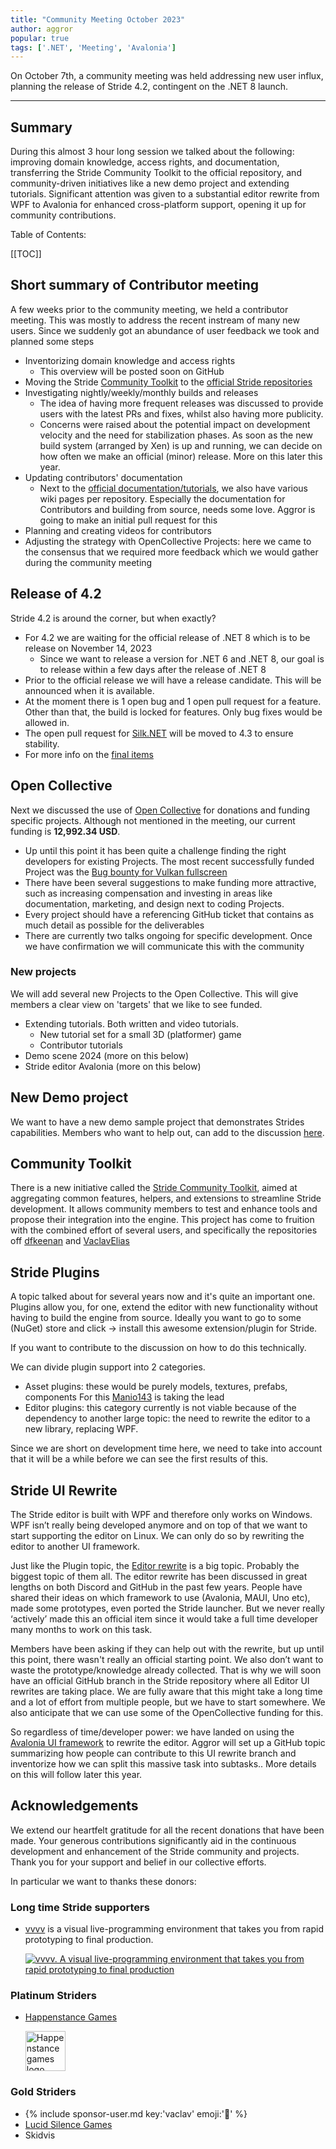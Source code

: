 ```yaml
---
title: "Community Meeting October 2023"
author: aggror
popular: true
tags: ['.NET', 'Meeting', 'Avalonia']
---
```


On October 7th, a community meeting was held addressing new user influx, planning the release of Stride 4.2, contingent on the .NET 8 launch.

---

## Summary

During this almost 3 hour long session we talked about the following: improving domain knowledge, access rights, and documentation, transferring the Stride Community Toolkit to the official repository, and community-driven initiatives like a new demo project and extending tutorials. Significant attention was given to a substantial editor rewrite from WPF to Avalonia for enhanced cross-platform support, opening it up for community contributions.

Table of Contents:

[[TOC]]

## Short summary of Contributor meeting
A few weeks prior to the community meeting, we held a contributor meeting. This was mostly to address the recent instream of many new users. Since we suddenly got an abundance of user feedback we took and planned some steps
* Inventorizing domain knowledge and access rights
  * This overview will be posted soon on GitHub
* Moving the Stride [Community Toolkit](https://github.com/stride3d/stride-community-toolkit) to the [official Stride repositories](https://github.com/stride3d)
* Investigating nightly/weekly/monthly builds and releases
  * The idea of having more frequent releases was discussed to provide users with the latest PRs and fixes, whilst also having more publicity.
  * Concerns were raised about the potential impact on development velocity and the need for stabilization phases. As soon as the new build system (arranged by Xen) is up and running, we can decide on how often we make an official (minor) release. More on this later this year.
* Updating contributors' documentation
  * Next to the [official documentation/tutorials](https://doc.stride3d.net/), we also have various wiki pages per repository. Especially the documentation for Contributors and building from source, needs some love. Aggror is going to make an initial pull request for this
* Planning and creating videos for contributors
* Adjusting the strategy with OpenCollective Projects: here we came to the consensus that we required more feedback which we would gather during the community meeting

## Release of 4.2
Stride 4.2 is around the corner, but when exactly?

* For 4.2 we are waiting for the official release of .NET 8 which is to be release on November 14, 2023
  * Since we want to release a version for .NET 6 and .NET 8, our goal is to release within a few days after the release of .NET 8
* Prior to the official release we will have a release candidate. This will be announced when it is available.
* At the moment there is 1 open bug and 1 open pull request for a feature. Other than that, the build is locked for features. Only bug fixes would be allowed in.
* The open pull request for [Silk.NET](https://github.com/stride3d/stride/pull/1123) will be moved to 4.3 to ensure stability.
* For more info on the [final items](https://github.com/stride3d/stride/discussions/1699)


## Open Collective
Next we discussed the use of [Open Collective](http://opencollective.com/stride3d) for donations and funding specific projects.
Although not mentioned in the meeting, our current funding is **12,992.34 USD**.

* Up until this point it has been quite a challenge finding the right developers for existing Projects. The most recent successfully funded Project was the [Bug bounty for Vulkan fullscreen](https://opencollective.com/stride3d/projects/bug-bounty-vulkan-fullscreen)
* There have been several suggestions to make funding more attractive, such as increasing compensation and investing in areas like documentation, marketing, and design next to coding Projects.
* Every project should have a referencing GitHub ticket that contains as much detail as possible for the deliverables
* There are currently two talks ongoing for specific development. Once we have confirmation we will communicate this with the community

### New projects
We will add several new Projects to the Open Collective. This will give members a clear view on 'targets' that we like to see funded.

* Extending tutorials. Both written and video tutorials.
  * New tutorial set for a small 3D (platformer) game
  * Contributor tutorials
* Demo scene 2024 (more on this below)
* Stride editor Avalonia (more on this below)


## New Demo project
We want to have a new demo sample project that demonstrates Strides capabilities. Members who want to help out, can add to the discussion [here](https://github.com/stride3d/stride/discussions/1800).

## Community Toolkit
There is a new initiative called the [Stride Community Toolkit](https://github.com/stride3d/stride-community-toolkit), aimed at aggregating common features, helpers, and extensions to streamline Stride development. It allows community members to test and enhance tools and propose their integration into the engine. This project has come to fruition with the combined effort of several users, and specifically the repositories off [dfkeenan](https://github.com/dfkeenan/StrideToolkit) and [VaclavElias](https://github.com/VaclavElias/)

## Stride Plugins
A topic talked about for several years now and it's quite an important one. Plugins allow you, for one, extend the editor with new functionality without having to build the engine from source. Ideally you want to go to some (NuGet) store and click -> install this awesome extension/plugin for Stride.

If you want to contribute to the discussion on how to do this technically.

We can divide plugin support into 2 categories.

* Asset plugins: these would be purely models, textures, prefabs, components
For this [Manio143](https://github.com/manio143) is taking the lead
* Editor plugins: this category currently is not viable because of the dependency to another large topic: the need to rewrite the editor to a new library, replacing WPF.

Since we are short on development time here, we need to take into account that it will be a while before we can see the first results of this.

## Stride UI Rewrite
The Stride editor is built with WPF and therefore only works on Windows. WPF isn’t really being developed anymore and on top of that we want to start supporting the editor on Linux. We can only do so by rewriting the editor to another UI framework.

Just like the Plugin topic, the [Editor rewrite](https://github.com/stride3d/stride/discussions/1031) is a big topic. Probably the biggest topic of them all. The editor rewrite has been discussed in great lengths on both Discord and GitHub in the past few years. People have shared their ideas on which framework to use (Avalonia, MAUI, Uno etc), made some prototypes, even ported the Stride launcher. But we never really ‘actively’ made this an official item since it would take a full time developer many months to work on this task.

Members have been asking if they can help out with the rewrite, but up until this point, there wasn't really an official starting point. We also don’t want to waste the prototype/knowledge already collected. That is why we will soon have an official GitHub branch in the Stride repository where all Editor UI rewrites are taking place. We are fully aware that this might take a long time and a lot of effort from multiple people, but we have to start somewhere. We also anticipate that we can use some of the OpenCollective funding for this.

So regardless of time/developer power: we have landed on using the [Avalonia UI framework](https://avaloniaui.net/) to rewrite the editor. Aggror will set up a GitHub topic summarizing how people can contribute to this UI rewrite branch and inventorize how we can split this massive task into subtasks.. More details on this will follow later this year.

## Acknowledgements
We extend our heartfelt gratitude for all the recent donations that have been made. Your generous contributions significantly aid in the continuous development and enhancement of the Stride community and projects. Thank you for your support and belief in our collective efforts.

In particular we want to thanks these donors:


### Long time Stride supporters
* <div>
  
  [vvvv](https://visualprogramming.net) is a visual live-programming environment that takes you from rapid prototyping to final production.
  
  <a href="https://visualprogramming.net/"><img src="https://images.opencollective.com/vvvv/8ab0acd/logo/256.png?height=72" alt="vvvv. A visual live-programming environment that takes you from rapid prototyping to final production"></a>
</div>

### Platinum Striders
* <div>

  [Happenstance Games](www.happenstancegames.com) 

  <a href="www.happenstancegames.com/"><img width=64 src="https://www.stride3d.net/images/sponsors/HappenLogo.webp" alt="Happenstance games logo"></a>
</div>

### Gold Striders

* {% include sponsor-user.md key:'vaclav' emoji:'🥇' %}
* [Lucid Silence Games](http://www.lucidsilence.org/)
* Skidvis




